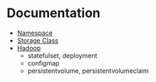 # Documentation

- [Namespace](namespace.md)
- [Storage Class](storageclass.md)
- [Hadoop](hadoop.md)
  - statefulset, deployment
  - configmap
  - persistentvolume, persistentvolumeclaim

